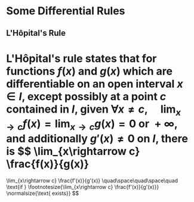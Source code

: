 # Some Differential Rules

## L'Hôpital's Rule

L'Hôpital's rule states that for functions $f(x)$ and $g(x)$ which are differentiable on an open interval $x\in I$, except possibly at a point $c$ contained in $I$, given $\forall x\ne c,\quad  \lim_{x\rightarrow c} f(x)=\lim_{x\rightarrow c} g(x) = 0 \text{ or } +\infty$, and additionally $g'(x)\ne 0$ on $I$, there is
$$
\lim_{x\rightarrow c} \frac{f(x)}{g(x)}
=
\lim_{x\rightarrow c} \frac{f'(x)}{g'(x)}
\quad\space\quad\space\quad \text{if } 
\footnotesize{\lim_{x\rightarrow c} \frac{f'(x)}{g'(x)}}
\normalsize{\text{ exists}}
$$